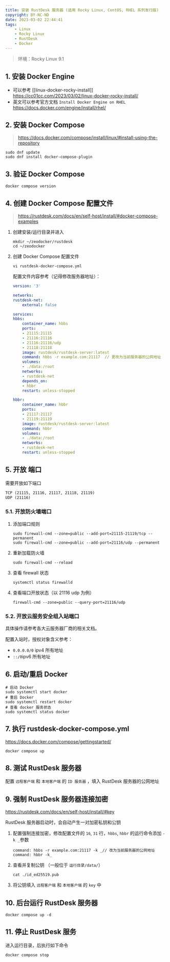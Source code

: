 ```yaml
---
title: 安装 RustDesk 服务器 (适用 Rocky Linux, CentOS, RHEL 系列发行版)
copyright: BY-NC-ND
date: 2023-03-02 22:44:41
tags:
    - Linux
    - Rocky Linux
    - RustDesk
    - Docker
---
```


> 环境：Rocky Linux 9.1

## 1. 安装 Docker Engine

- 可以参考 [[linux-docker-rocky-install]] <https://cc01cc.com/2023/03/02/linux-docker-rocky-install/>
- 英文可以参考官方文档 `Install Docker Engine on RHEL` <https://docs.docker.com/engine/install/rhel/>

## 2. 安装 Docker Compose

> <https://docs.docker.com/compose/install/linux/#install-using-the-repository>

```shell
sudo dnf update
sudo dnf install docker-compose-plugin
```

## 3. 验证 Docker Compose

```shell
docker compose version
```

## 4. 创建 Docker Compose 配置文件

> <https://rustdesk.com/docs/en/self-host/install/#docker-compose-examples>

1. 创建安装/运行目录并进入

    ```shell
    mkdir ~/zeodocker/rustdesk
    cd ~/zeodocker
    ```

2. 创建 Docker Compose 配置文件

    ```shell
    vi rustdesk-docker-compose.yml
    ```

    配置文件内容参考（记得修改服务器地址）：

    ```yml
    version: '3'

    networks:
    rustdesk-net:
        external: false

    services:
    hbbs:
        container_name: hbbs
        ports:
        - 21115:21115
        - 21116:21116
        - 21116:21116/udp
        - 21118:21118
        image: rustdesk/rustdesk-server:latest
        command: hbbs -r example.com:21117  // 更改为当前服务器的公网地址
        volumes:
        - ./data:/root
        networks:
        - rustdesk-net
        depends_on:
        - hbbr
        restart: unless-stopped

    hbbr:
        container_name: hbbr
        ports:
        - 21117:21117
        - 21119:21119
        image: rustdesk/rustdesk-server:latest
        command: hbbr
        volumes:
        - ./data:/root
        networks:
        - rustdesk-net
        restart: unless-stopped
    ```

## 5. 开放 端口

需要开放如下端口

```txt
TCP (21115, 21116, 21117, 21118, 21119)
UDP (21116)
```

### 5.1. 开放防火墙端口

1. 添加端口规则

    ```shell
    sudo firewall-cmd --zone=public --add-port=21115-21119/tcp --permanent
    sudo firewall-cmd --zone=public --add-port=21116/udp --permanent
    ```

2. 重新加载防火墙

    ```shell
    sudo firewall-cmd --reload
    ```

3. 查看 firewall 状态

    ```shell
    systemctl status firewalld
    ```

4. 查看端口开放状态（以 21116 udp 为例）

    ```shell
    firewall-cmd --zone=public --query-port=21116/udp
    ```

### 5.2. 开放云服务安全组入站端口

具体操作请参考各大云服务器厂商的相关文档。

配置入站时，授权对象含义参考：

- `0.0.0.0/0` ipv4 所有地址
- `::/0`ipv6 所有地址

## 6. 启动/重启 Docker

```shell
# 启动 Docker
sudo systemctl start docker
# 重启 Docker
sudo systemctl restart docker
# 查看 docker 服务状态
sudo systemctl status docker
```

## 7. 执行 rustdesk-docker-compose.yml

<https://docs.docker.com/compose/gettingstarted/>

```shell
docker compose up
```

## 8. 测试 RustDesk 服务器

配置 `远程客户端` 和 `本地客户端` 的 `ID 服务器` ，填入 RustDesk 服务器的公网地址

## 9. 强制 RustDesk 服务器连接加密

<https://rustdesk.com/docs/en/self-host/install/#key>

RustDesk 服务器启动时，会自动产生一对加密私钥和公钥

1. 配置强制连接加密，修改配置文件的 `16`, `31` 行，`hbbs`, `hbbr` 的运行命令添加 `-k _`参数

    ```shell
    command: hbbs -r example.com:21117 -k _// 改为当前服务器的公网地址
    command: hbbr -k_
    ```

2. 查看并复制公钥 （一般位于 `运行目录/data/`）

    ```shell
    cat ./id_ed25519.pub
    ```

3. 将公钥填入 `远程客户端` 和 `本地客户端` 的 `key` 中

## 10. 后台运行 RustDesk 服务器

```shell
docker compose up -d
```

## 11. 停止 RustDesk 服务

进入运行目录，后执行如下命令

```shell
docker compose stop
```

<!--
Copyright © 2023-2024 [cc01cc](https://github.com/cc01cc)

本页面采用 [知识共享署名-非商业性使用 4.0 国际许可协议](http://creativecommons.org/licenses/by-nc/4.0/) 进行许可。

转载请注明原始地址：<https://cc01cc.com/>
-->